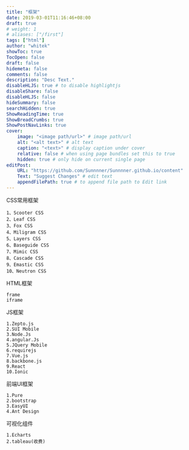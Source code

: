 ```yaml
---
title: "框架"
date: 2019-03-01T11:16:46+08:00
draft: true
# weight: 1
# aliases: ["/first"]
tags: ["html"]
author: "whitek"
showToc: true
TocOpen: false
draft: false
hidemeta: false
comments: false
description: "Desc Text."
disableHLJS: true # to disable highlightjs
disableShare: false
disableHLJS: false
hideSummary: false
searchHidden: true
ShowReadingTime: true
ShowBreadCrumbs: true
ShowPostNavLinks: true
cover:
    image: "<image path/url>" # image path/url
    alt: "<alt text>" # alt text
    caption: "<text>" # display caption under cover
    relative: false # when using page bundles set this to true
    hidden: true # only hide on current single page
editPost:
    URL: "https://github.com/Sunnnner/Sunnnner.github.io/content"
    Text: "Suggest Changes" # edit text
    appendFilePath: true # to append file path to Edit link
---
```



CSS常用框架

    1、Scooter CSS
    2、Leaf CSS
    3、Fox CSS
    4、Miligram CSS
    5、Layers CSS
    6、Baseguide CSS
    7、Mimic CSS
    8、Cascade CSS
    9、Emastic CSS
    10、Neutron CSS

HTML框架

    frame
    iframe

JS框架

    1.Zepto.js
    2.SUI Mobile
    3.Node.Js
    4.angular.Js
    5.JQuery Mobile
    6.requirejs
    7.Vue.js
    8.backbone.js
    9.React
    10.Ionic

前端UI框架

    1.Pure
    2.bootstrap
    3.EasyUI
    4.Ant Design

可视化组件

    1.Echarts
    2.tableau(收费)
